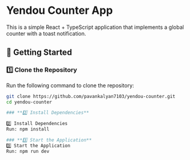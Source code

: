 # Yendou Counter App

This is a simple React + TypeScript application that implements a global counter with a toast notification.

## 🚀 Getting Started

### **1️⃣ Clone the Repository**
Run the following command to clone the repository:
```sh
git clone https://github.com/pavankalyan7103/yendou-counter.git
cd yendou-counter

### **2️⃣ Install Dependencies**

2️⃣ Install Dependencies
Run: npm install 

### **3️⃣ Start the Application**
3️⃣ Start the Application
Run: npm run dev
